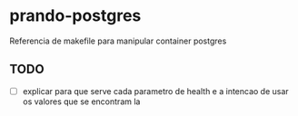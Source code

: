 # prando-postgres

Referencia de makefile para manipular container postgres

## TODO

- [ ] explicar para que serve cada parametro de health e a intencao de usar os valores que se encontram la

